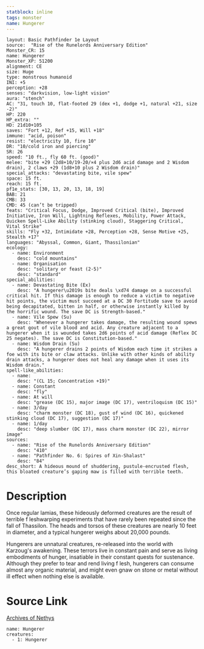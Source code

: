```yaml
---
statblock: inline
tags: monster
name: Hungerer
---
```

```statblock
layout: Basic Pathfinder 1e Layout
source:  "Rise of the Runelords Anniversary Edition"
Monster_CR: 15
name: Hungerer
Monster_XP: 51200
alignment: CE
size: Huge
type: monstrous humanoid
INI: +5
perception: +28
senses: "darkvision, low-light vision"
aura: "stench"
AC: "31, touch 10, flat-footed 29 (dex +1, dodge +1, natural +21, size -2)"
HP: 220
HP_extra: ""
HD: 21d10+105
saves: "Fort +12, Ref +15, Will +18"
immune: "acid, poison"
resist: "electricity 10, fire 10"
DR: "10/cold iron and piercing"
SR: 26
speed: "10 ft., fly 60 ft. (good)"
melee: "bite +29 (2d8+10/19-20/×4 plus 2d6 acid damage and 2 Wisdom drain), 2 claws +29 (1d8+10 plus 2 Wisdom drain)"
special_attacks: "devastating bite, vile spew"
space: 15 ft.
reach: 15 ft.
pf1e_stats: [30, 13, 20, 13, 18, 19]
BAB: 21
CMB: 33
CMD: 45 (can’t be tripped)
feats: "Critical Focus, Dodge, Improved Critical (bite), Improved Initiative, Iron Will, Lightning Reflexes, Mobility, Power Attack, Quicken Spell-Like Ability (stinking cloud), Staggering Critical, Vital Strike"
skills: "Fly +32, Intimidate +28, Perception +28, Sense Motive +25, Stealth +17"
languages: "Abyssal, Common, Giant, Thassilonian"
ecology:
  - name: Environment
    desc: "cold mountains"
  - name: Organisation
    desc: "solitary or feast (2-5)"
    desc: "standard"
special_abilities:
  - name: Devastating Bite (Ex)
    desc: "A hungerer\u2019s bite deals \xd74 damage on a successful critical hit. If this damage is enough to reduce a victim to negative hit points, the victim must succeed at a DC 30 Fortitude save to avoid being decapitated, bitten in half, or otherwise instantly killed by the horrific wound. The save DC is Strength-based."
  - name: Vile Spew (Su)
    desc: "Whenever a hungerer takes damage, the resulting wound spews a great gout of vile blood and acid. Any creature adjacent to a hungerer when it is wounded takes 2d6 points of acid damage (Reflex DC 25 negates). The save DC is Constitution-based."
  - name: Wisdom Drain (Su)
    desc: "A hungerer drains 2 points of Wisdom each time it strikes a foe with its bite or claw attacks. Unlike with other kinds of ability drain attacks, a hungerer does not heal any damage when it uses its Wisdom drain."
spell-like_abilities:
  - name:
    desc: "(CL 15; Concentration +19)"
  - name: Constant
    desc: "fly"
  - name: At will
    desc: "grease (DC 15), major image (DC 17), ventriloquism (DC 15)"
  - name: 3/day
    desc: "charm monster (DC 18), gust of wind (DC 16), quickened stinking cloud (DC 17), suggestion (DC 17)"
  - name: 1/day
    desc: "deep slumber (DC 17), mass charm monster (DC 22), mirror image"
sources:
  - name: "Rise of the Runelords Anniversary Edition"
    desc: "410"
  - name: "Pathfinder No. 6: Spires of Xin-Shalast"
    desc: "84"
desc_short: A hideous mound of shuddering, pustule-encrusted flesh, this bloated creature’s gaping maw is filled with terrible teeth. 
```
# Description
Once regular lamias, these hideously deformed creatures are the result of terrible f leshwarping experiments that have rarely been repeated since the fall of Thassilon. The heads and torsos of these creatures are nearly 10 feet in diameter, and a typical hungerer weighs about 20,000 pounds.

 Hungerers are unnatural creatures, re-released into the world with Karzoug's awakening. These terrors live in constant pain and serve as living embodiments of hunger, insatiable in their constant quests for sustenance. Although they prefer to tear and rend living f lesh, hungerers can consume almost any organic material, and might even gnaw on stone or metal without ill effect when nothing else is available.
# Source Link
[Archives of Nethys](https://aonprd.com/MonsterDisplay.aspx?ItemName=Hungerer)
```encounter-table
name: Hungerer
creatures:
  - 1: Hungerer
```
